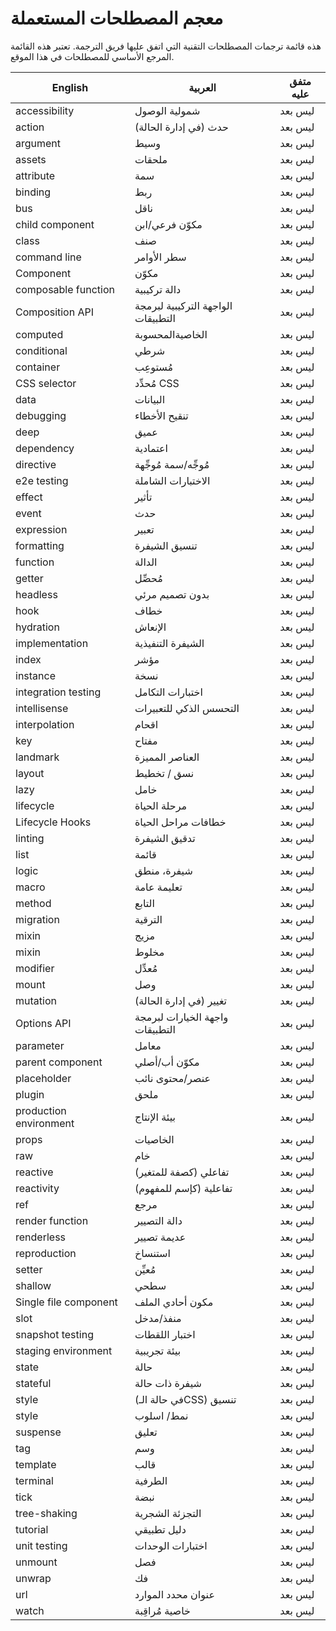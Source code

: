 # معجم المصطلحات المستعملة

هذه قائمة ترجمات المصطلحات التقنية التي اتفق عليها فريق الترجمة. تعتبر هذه القائمة المرجع الأساسي للمصطلحات في هذا الموقع.

| English                | العربية                            | متفق عليه |
| ---------------------- | ---------------------------------- | --------- |
| accessibility          | شمولية الوصول                      | ليس بعد   |
| action                 | حدث (في إدارة الحالة)              | ليس بعد   |
| argument               | وسيط                               | ليس بعد   |
| assets                 | ملحقات                             | ليس بعد   |
| attribute              | سمة                                | ليس بعد   |
| binding                | ربط                                | ليس بعد   |
| bus                    | ناقل                               | ليس بعد   |
| child component        | مكوّن فرعي/ابن                     | ليس بعد   |
| class                  | صنف                                | ليس بعد   |
| command line           | سطر الأوامر                        | ليس بعد   |
| Component              | مكوّن                              | ليس بعد   |
| composable function    | دالة تركيبية                       | ليس بعد   |
| Composition API        | الواجهة التركيبية لبرمجة التطبيقات | ليس بعد   |
| computed               | الخاصيةالمحسوبة                    | ليس بعد   |
| conditional            | شرطي                               | ليس بعد   |
| container              | مُستوعِب                           | ليس بعد   |
| CSS selector           | مُحدِّد CSS                        | ليس بعد   |
| data                   | البيانات                           | ليس بعد   |
| debugging              | تنقيح الأخطاء                      | ليس بعد   |
| deep                   | عميق                               | ليس بعد   |
| dependency             | اعتمادية                           | ليس بعد   |
| directive              | مُوجِّه/سمة مُوجِّهة               | ليس بعد   |
| e2e testing            | الاختبارات الشاملة                 | ليس بعد   |
| effect                 | تأثير                              | ليس بعد   |
| event                  | حدث                                | ليس بعد   |
| expression             | تعبير                              | ليس بعد   |
| formatting             | تنسيق الشيفرة                      | ليس بعد   |
| function               | الدالة                             | ليس بعد   |
| getter                 | مُحصِّل                            | ليس بعد   |
| headless               | بدون تصميم مرئي                    | ليس بعد   |
| hook                   | خطاف                               | ليس بعد   |
| hydration              | الإنعاش                            | ليس بعد   |
| implementation         | الشيفرة التنفيذية                  | ليس بعد   |
| index                  | مؤشر                               | ليس بعد   |
| instance               | نسخة                               | ليس بعد   |
| integration testing    | اختبارات التكامل                   | ليس بعد   |
| intellisense           | التحسس الذكي للتعبيرات             | ليس بعد   |
| interpolation          | اقحام                              | ليس بعد   |
| key                    | مفتاح                              | ليس بعد   |
| landmark               | العناصر المميزة                    | ليس بعد   |
| layout                 | نسق / تخطيط                        | ليس بعد   |
| lazy                   | خامل                               | ليس بعد   |
| lifecycle              | مرحلة الحياة                       | ليس بعد   |
| Lifecycle Hooks        | خطافات مراحل الحياة                | ليس بعد   |
| linting                | تدقيق الشيفرة                      | ليس بعد   |
| list                   | قائمة                              | ليس بعد   |
| logic                  | شيفرة، منطق                        | ليس بعد   |
| macro                  | تعليمة عامة                        | ليس بعد   |
| method                 | التابع                             | ليس بعد   |
| migration              | الترقية                            | ليس بعد   |
| mixin                  | مزيج                               | ليس بعد   |
| mixin                  | مخلوط                              | ليس بعد   |
| modifier               | مُعدِّل                            | ليس بعد   |
| mount                  | وصل                                | ليس بعد   |
| mutation               | تغيير (في إدارة الحالة)            | ليس بعد   |
| Options API            | واجهة الخيارات لبرمجة التطبيقات    | ليس بعد   |
| parameter              | معامل                              | ليس بعد   |
| parent component       | مكوّن أب/أصلي                      | ليس بعد   |
| placeholder            | عنصر/محتوى نائب                    | ليس بعد   |
| plugin                 | ملحق                               | ليس بعد   |
| production environment | بيئة الإنتاج                       | ليس بعد   |
| props                  | الخاصيات                           | ليس بعد   |
| raw                    | خام                                | ليس بعد   |
| reactive               | (كصفة للمتغير) تفاعلي              | ليس بعد   |
| reactivity             | (كإسم للمفهوم) تفاعلية             | ليس بعد   |
| ref                    | مرجع                               | ليس بعد   |
| render function        | دالة التصيير                       | ليس بعد   |
| renderless             | عديمة تصيير                        | ليس بعد   |
| reproduction           | استنساخ                            | ليس بعد   |
| setter                 | مُعيِّن                            | ليس بعد   |
| shallow                | سطحي                               | ليس بعد   |
| Single file component  | مكون أحادي الملف                   | ليس بعد   |
| slot                   | منفذ/مدخل                          | ليس بعد   |
| snapshot testing       | اختبار اللقطات                     | ليس بعد   |
| staging environment    | بيئة تجريبية                       | ليس بعد   |
| state                  | حالة                               | ليس بعد   |
| stateful               | شيفرة ذات حالة                     | ليس بعد   |
| style                  | (في حالة الـCSS) تنسيق             | ليس بعد   |
| style                  | نمط/ اسلوب                         | ليس بعد   |
| suspense               | تعليق                              | ليس بعد   |
| tag                    | وسم                                | ليس بعد   |
| template               | قالب                               | ليس بعد   |
| terminal               | الطرفية                            | ليس بعد   |
| tick                   | نبضة                               | ليس بعد   |
| tree-shaking           | التجزئة الشجرية                    | ليس بعد   |
| tutorial               | دليل تطبيقي                        | ليس بعد   |
| unit testing           | اختبارات الوحدات                   | ليس بعد   |
| unmount                | فصل                                | ليس بعد   |
| unwrap                 | فك                                 | ليس بعد   |
| url                    | عنوان محدد الموارد                 | ليس بعد   |
| watch                  | خاصية مُراقِبة                     | ليس بعد   |
